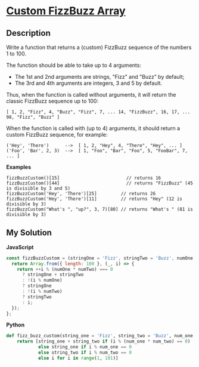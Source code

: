 # [Custom FizzBuzz Array](https://www.codewars.com/kata/5355a811a93a501adf000ab7)

## Description

Write a function that returns a (custom) FizzBuzz sequence of the numbers 1 to 100.

The function should be able to take up to 4 arguments:

- The 1st and 2nd arguments are strings, "Fizz" and "Buzz" by default;
- The 3rd and 4th arguments are integers, 3 and 5 by default.

Thus, when the function is called without arguments, it will return the classic FizzBuzz sequence up to 100:

```
[ 1, 2, "Fizz", 4, "Buzz", "Fizz", 7, ... 14, "FizzBuzz", 16, 17, ... 98, "Fizz", "Buzz" ]
```

When the function is called with (up to 4) arguments, it should return a custom FizzBuzz sequence, for example:

```
('Hey', 'There')      -->  [ 1, 2, "Hey", 4, "There", "Hey", ... ]
('Foo', 'Bar', 2, 3)  -->  [ 1, "Foo", "Bar", "Foo", 5, "FooBar", 7, ... ]
```

**Examples**

```
fizzBuzzCustom()[15]                         // returns 16
fizzBuzzCustom()[44]                         // returns "FizzBuzz" (45 is divisible by 3 and 5)
fizzBuzzCustom('Hey', 'There')[25]         // returns 26
fizzBuzzCustom('Hey', 'There')[11]         // returns "Hey" (12 is divisible by 3)
fizzBuzzCustom("What's ", "up?", 3, 7)[80] // returns "What's " (81 is divisible by 3)
```

## My Solution

**JavaScript**

```js
const fizzBuzzCustom = (stringOne = 'Fizz', stringTwo = 'Buzz', numOne = 3, numTwo = 5) => {
  return Array.from({ length: 100 }, (_, i) => {
    return ++i % (numOne * numTwo) === 0
      ? stringOne + stringTwo
      : !(i % numOne)
      ? stringOne
      : !(i % numTwo)
      ? stringTwo
      : i;
  });
};
```

**Python**

```py
def fizz_buzz_custom(string_one = 'Fizz', string_two = 'Buzz', num_one = 3, num_two = 5):
    return [string_one + string_two if (i % (num_one * num_two) == 0)
            else string_one if i % num_one == 0
            else string_two if i % num_two == 0
            else i for i in range(1, 101)]
```
